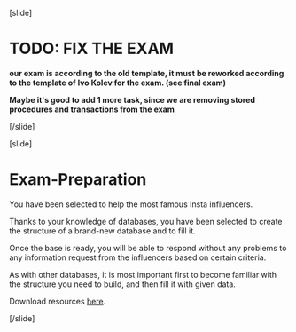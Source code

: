 [slide]

# TODO: FIX THE EXAM 

**our exam is according to the old template, it must be reworked according to the template of Ivo Kolev for the exam. (see final exam)**

**Maybe it's good to add 1 more task, since we are removing stored procedures and transactions from the exam**

[/slide]

[slide]

# Exam-Preparation

You have been selected to help the most famous Insta influencers. 

Thanks to your knowledge of databases, you have been selected to create the structure of a brand-new database and to fill it.

Once the base is ready, you will be able to respond without any problems to any information request from the influencers based on certain criteria. 

As with other databases, it is most important first to become familiar with the structure you need to build, and then fill it with given data.

Download resources [here](https://mega.nz/file/XEhwXCyT#j73ZVRsDHrV3UGtOVdeCKx2Mfo8J782BeM4x_ZNGbJk).

[/slide]


